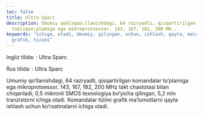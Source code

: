 ```yaml
---
toc: false
title: Ultra Sparc
description: Umumiy qo&lsquo;llanishdagi, 64 razryadli, qisqartirilgan komandalar
  to&lsquo;plamiga ega mikroprotsessor. 143, 167, 182, 200 MH...
keywords: "ichiga, oladi, Umumiy, qilingan, uchun, ishlash, qayta, ma\u2019lumotlarni,
  grafik, tizimi"
---
```


Ingliz tilida:
:   Ultra Sparc

Rus tilida:
:   Ultra Sparc

Umumiy qo‘llanishdagi, 64 razryadli, qisqartirilgan komandalar to‘plamiga ega mikroprotsessor. 143, 167, 182, 200 MHz takt chastotasi bilan chiqariladi, 0,5 mikronli SMOS texnologiya bo‘yicha qilingan, 5,2 mln tranzistorni ichiga oladi. Komandalar tizimi grafik ma’lumotlarni qayta ishlash uchun ko‘rsatmalarni ichiga oladi.